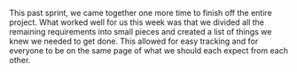 This past sprint, we came together one more time to finish off the entire project. What worked well for us this week was that we divided all the remaining requirements into small pieces and created a list of things we knew we needed to get done. This allowed for easy tracking and for everyone to be on the same page of what we should each expect from each other. 